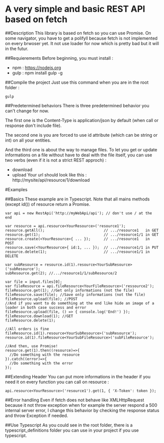 # A very simple and basic REST API based on fetch

##Description
This library is based on fetch so you can use Promise.
On some navigator, you have to get a polifyll because fetch is not implemented on every brwoser yet.
It not use loader for now which is pretty bad but it will in the futur.

##Requierements
Before beginning, you must install :
- npm : https://nodejs.org
- gulp : npm install gulp -g

##Compile the project
Just use this command when you are in the root folder :  
```
gulp
```

##Predetermined behaviors
There is three predetermined behavior you can't change for now.

The first one is the Content-Type is application/json by default (when call or response don't include file).

The second one is you are forced to use id attribute (which can be string or int) on all your entities.

And the third one is about the way to manage files.
To let you get or update informations on a file without have to deal with the file itself, you can use two verbs (even if it is not a strict REST approch) :
 - download
 - upload
Your url should look like this : http://mysite/api/resource/1/download

#Examples

##Basics
These example are in Typescript.
Note that all mains methods (except id()) of resource return a Promise.
```
var api = new RestApi('http://myWebApi/api'); // don't use / at the end

var resource = api.resource<YourResource>('resource1');
resource.getAll();                           // .../resource1   in GET
resource.get(1);                             // .../resource1/1 in GET
resource.create(<YourResource>{ ... });      // .../resource1   in POST
resource.save(<YourResource>{ id:1, ... });  // .../resource1/1 in PUT
resource.delete(1);                          // .../resource1/1 in DELETE

var subResource = resource.id(1).resource<YourSubResource>('subResource');
subResource.get(2); //.../resource1/1/subResource/2

var file = input.files[0];
var fileResource = api.fileResource<YourFileResource>('ressource2');
fileResource.get(1); //Get only informations (not the file)
fileResource.save(file); //Save only informations (not the file)
fileResource.upload(file); //POST
//And if you want to do something at the end like hide an image of a loader in both case success and error
fileResource.upload(file, () => { console.log('End!') });
fileResource.download(1); //GET
fileResource.delete(1);

//All orders is fine
fileResource.id(1).resource<YourSubResource>('subResource');
resource.id(1).fileResource<YourSubFileResource>('subFileResource');

//And then, use Promise!
resource.get(1).then((resource)=>{
  //Do something with the resource
}).catch((error)=>{
  //Do something with the error
});
```

##Extending Header
You can put more informations in the header if you need it on every function you can call on resource :
```
api.resource<YourResource>('resource1').get(1, { 'X-Token': token });
```

##Error handling
Even if fetch does not behave like XMLHttpRequest because it not throw exception when for example the server respond a 500 internal server error, I change this behavior by checking the response status and throw Exception if needed.

##Use Typescript
As you could see in the root folder, there is a typescript_definitions folder you can use in your project if you use typescript.
